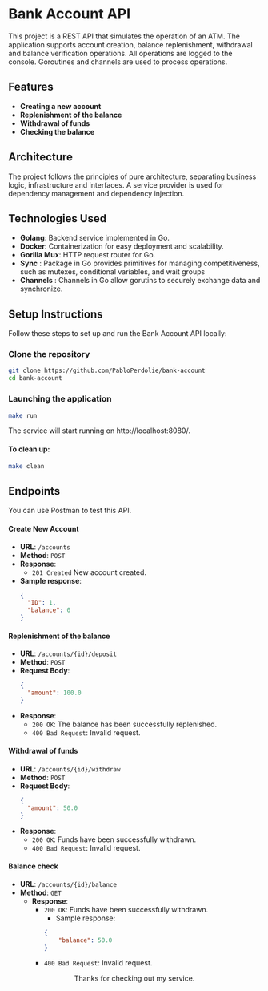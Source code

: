 # Bank Account API 

This project is a REST API that simulates the operation of an ATM. The application supports account creation, 
balance replenishment, withdrawal and balance verification operations. 
All operations are logged to the console. Goroutines and channels are used to process operations.

## Features

- **Creating a new account**
- **Replenishment of the balance**
- **Withdrawal of funds**
- **Checking the balance**

## Architecture

The project follows the principles of pure architecture, separating business logic, infrastructure and interfaces. 
A service provider is used for dependency management and dependency injection.

## Technologies Used

- **Golang**: Backend service implemented in Go.
- **Docker**: Containerization for easy deployment and scalability.
- **Gorilla Mux**: HTTP request router for Go.
- **Sync** : Package in Go provides primitives for managing competitiveness, such as mutexes, conditional variables, and wait groups
- **Channels** : Channels in Go allow gorutins to securely exchange data and synchronize.

## Setup Instructions

Follow these steps to set up and run the Bank Account API locally:

### Clone the repository

```bash
git clone https://github.com/PabloPerdolie/bank-account
cd bank-account
```
### Launching the application

```bash
make run
```

The service will start running on http://localhost:8080/.

#### To clean up:
```bash
make clean
```

## Endpoints

You can use Postman to test this API.

#### Create New Account

- **URL**: `/accounts`
- **Method**: `POST`
- **Response**: 
  - `201 Created` New account created.
- **Sample response**:
    ````json
    {
      "ID": 1,
      "balance": 0
    }
    ````

#### Replenishment of the balance

- **URL**: `/accounts/{id}/deposit`
- **Method**: `POST`
- **Request Body**:
    ````json
    {
      "amount": 100.0
    }
    ````
- **Response**: 
  - `200 OK`: The balance has been successfully replenished.
  - `400 Bad Request`: Invalid request.


#### Withdrawal of funds

- **URL**: `/accounts/{id}/withdraw`
- **Method**: `POST`
- **Request Body**:
    ````json
    {
      "amount": 50.0
    }
    ````
- **Response**:
  - `200 OK`: Funds have been successfully withdrawn.
  - `400 Bad Request`: Invalid request.

#### Balance check


- **URL**: `/accounts/{id}/balance`
- **Method**: `GET`
  - **Response**:
      - `200 OK`: Funds have been successfully withdrawn.
        - Sample response:
        ````json
        {
            "balance": 50.0
        }
        ````
      - `400 Bad Request`: Invalid request.




<center>Thanks for checking out my service.</center>
